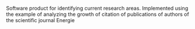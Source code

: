 Software product for identifying current research areas. Implemented using the example of analyzing the growth of citation of publications of authors of the scientific journal Energie
